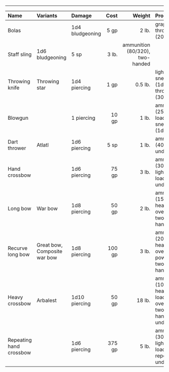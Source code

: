 ___
| Name | Variants | Damage | Cost | Weight | Properties |
|:-|:-|:-|-:|-:|:-|
| Bolas | | 1d4 bludgeoning | 5 gp | 2 lb. | grappling, thrown (20/60) |
| Staff sling | 1d6 bludgeoning | 5 sp | 3 lb. | ammunition (80/320), two-handed |
| Throwing knife | Throwing star | 1d4 piercing | 1 gp | 0.5 lb. | light, sneaky (1d6), thrown (30/90) |
| Blowgun | | 1 piercing | 10 gp | 1 lb. | ammunition (25/100), loading, sneaky (1d4) |
| Dart thrower | Atlatl | 1d6 piercing | 5 sp | 1 lb. | ammunition (40/120), underwater |
| Hand crossbow | | 1d6 piercing | 75 gp | 3 lb. | ammunition (30/120), light, loading, underwater |
| Long bow | War bow | 1d8 piercing | 50 gp | 2 lb. | ammunition (150/600), heavy, oversized, two-handed |
| Recurve long bow | Great bow, Composite war bow | 1d8 piercing | 100 gp | 3 lb. | ammunition (200/800), heavy, oversized, powerdraw, two-handed |
| Heavy crossbow | Arbalest | 1d10 piercing | 50 gp | 18 lb. | ammunition (100/400), heavy, loading, oversized, two-handed, underwater |
| Repeating hand crossbow | | 1d6 piercing | 375 gp | 5 lb. | ammunition (30/120), light, loading, repeating, underwater |

